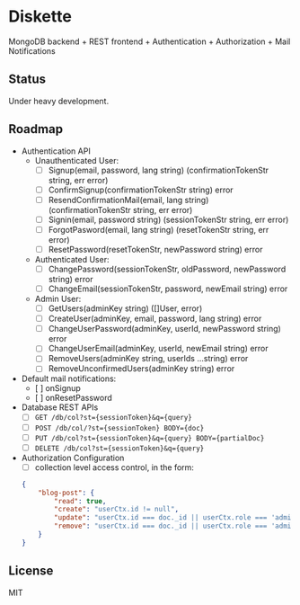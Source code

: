 # Diskette

MongoDB backend + REST frontend + Authentication + Authorization + Mail Notifications

## Status

Under heavy development.

## Roadmap

- Authentication API
    - Unauthenticated User:
        - [ ] Signup(email, password, lang string) (confirmationTokenStr string, err error)
        - [ ] ConfirmSignup(confirmationTokenStr string) error
        - [ ] ResendConfirmationMail(email, lang string) (confirmationTokenStr string, err error)
        - [ ] Signin(email, password string) (sessionTokenStr string, err error)
        - [ ] ForgotPasword(email, lang string) (resetTokenStr string, err error)
        - [ ] ResetPassword(resetTokenStr, newPassword string) error
    - Authenticated User:
        - [ ] ChangePassword(sessionTokenStr, oldPassword, newPassword string) error
        - [ ] ChangeEmail(sessionTokenStr, password, newEmail string) error
    - Admin User:
        - [ ] GetUsers(adminKey string) ([]User, error)
        - [ ] CreateUser(adminKey, email, password, lang string) error
        - [ ] ChangeUserPassword(adminKey, userId, newPassword string) error
        - [ ] ChangeUserEmail(adminKey, userId, newEmail string) error
        - [ ] RemoveUsers(adminKey string, userIds ...string) error
        - [ ] RemoveUnconfirmedUsers(adminKey string) error
- Default mail notifications:
    - [ ] onSignup
    - [ ] onResetPassword
- Database REST APIs
    - [ ] `GET /db/col?st={sessionToken}&q={query}`
    - [ ] `POST /db/col/?st={sessionToken} BODY={doc}`
    - [ ] `PUT /db/col?st={sessionToken}&q={query} BODY={partialDoc}`
    - [ ] `DELETE /db/col?st={sessionToken}&q={query}`
- Authorization Configuration
    - [ ] collection level access control, in the form:
    ```json
    {
        "blog-post": {
            "read": true,
            "create": "userCtx.id != null",
            "update": "userCtx.id === doc._id || userCtx.role === 'admin'",
            "remove": "userCtx.id === doc._id || userCtx.role === 'admin'"
        }
    }
    ```

## License

MIT
